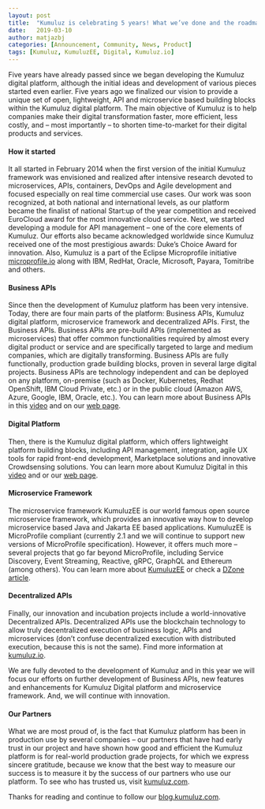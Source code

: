 ```yaml
---
layout: post
title:  "Kumuluz is celebrating 5 years! What we’ve done and the roadmap ahead"
date:   2019-03-10
author: matjazbj
categories: [Announcement, Community, News, Product]
tags: [Kumuluz, KumuluzEE, Digital, Kumuluz.io]
---
```


Five years have already passed since we began developing the Kumuluz digital platform, although the initial ideas and development of various pieces started even earlier. Five years ago we finalized our vision to provide a unique set of open, lightweight, API and microservice based building blocks within the Kumuluz digital platform. The main objective of Kumuluz is to help companies make their digital transformation faster, more efficient, less costly, and – most importantly – to shorten time-to-market for their digital products and services. 

<!--more-->

#### How it started
It all started in February 2014 when the first version of the initial Kumuluz framework was envisioned and realized after intensive research devoted to microservices, APIs, containers, DevOps and Agile development and focused especially on real time commercial use cases. Our work was soon recognized, at both national and international levels, as our platform became the finalist of national Start:up of the year competition and received EuroCloud award for the most innovative cloud service. Next, we started developing a module for API management – one of the core elements of Kumuluz. Our efforts also became acknowledged worldwide since Kumuluz received one of the most prestigious awards: Duke’s Choice Award for innovation. Also, Kumuluz is a part of the Eclipse Microprofile initiative [microprofile.io](https://microprofile.io/) along with IBM, RedHat, Oracle, Microsoft, Payara, Tomitribe and others.
#### Business APIs
Since then the development of Kumuluz platform has been very intensive. Today, there are four main parts of the platform: Business APIs, Kumuluz digital platform, microservice framework and decentralized APIs. First, the Business APIs. Business APIs are pre-build APIs (implemented as microservices) that offer common functionalities required by almost every digital product or service and are specifically targeted to large and medium companies, which are digitally transforming. Business APIs are fully functionally, production grade building blocks, proven in several large digital projects. Business APIs are technology independent and can be deployed on any platform, on-premise (such as Docker, Kubernetes, Redhat OpenShift, IBM Cloud Private, etc.) or in the public cloud (Amazon AWS, Azure, Google, IBM, Oracle, etc.). You can learn more about Business APIs in this [video](https://player.vimeo.com/video/295517084) and on our [web page](https://kumuluz.com/business-apis).
#### Digital Platform
Then, there is the Kumuluz digital platform, which offers lightweight platform building blocks, including API management, integration, agile UX tools for rapid front-end development, Marketplace solutions and innovative Crowdsensing solutions. You can learn more about Kumuluz Digital in this [video](https://vimeo.com/295128872) and or our [web page](https://kumuluz.com/digital-platform).
#### Microservice Framework
The microservice framework KumuluzEE is our world famous open source microservice framework, which provides an innovative way how to develop microservice based Java and Jakarta EE based applications. KumuluzEE is MicroProfile compliant (currently 2.1 and we will continue to support new versions of MicroProfile specification). 
However, it offers much more – several projects that go far beyond MicroProfile, including Service Discovery, Event Streaming, Reactive, gRPC, GraphQL and Ethereum (among others). You can learn more about [KumuluzEE](https://ee.kumuluz.com/) or check a [DZone article](https://dzone.com/articles/java-ee-microprofile-with-kumuluzee).
#### Decentralized APIs
Finally, our innovation and incubation projects include a world-innovative Decentralized APIs. Decentralized APIs use the blockchain technology to allow truly decentralized execution of business logic, APIs and microservices (don’t confuse decentralized execution with distributed execution, because this is not the same). Find more information at [kumuluz.io](https://kumuluz.io/). 

We are fully devoted to the development of Kumuluz and in this year we will focus our efforts on further development of Business APIs, new features and enhancements for Kumuluz Digital platform and microservice framework. And, we will continue with innovation. 
#### Our Partners
What we are most proud of, is the fact that Kumuluz platform has been in production use by several companies – our partners that have had early trust in our project and have shown how good and efficient the Kumuluz platform is for real-world production grade projects, for which we express sincere gratitude, because we know that the best way to measure our success is to measure it by the success of our partners who use our platform. To see who has trusted us, visit [kumuluz.com](https://kumuluz.com/).

Thanks for reading and continue to follow our [blog.kumuluz.com](https://blog.kumuluz.com/). 
